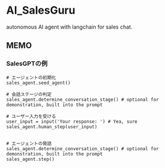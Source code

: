 # AI_SalesGuru
autonomous AI agent with langchain for sales chat.



## MEMO

### SalesGPTの例
```
# エージェントの初期化
sales_agent.seed_agent()

# 会話ステージの判定
sales_agent.determine_conversation_stage() # optional for demonstration, built into the prompt

# ユーザー入力を受ける
user_input = input('Your response: ') # Yea, sure
sales_agent.human_step(user_input)


# エージェントの発話
sales_agent.determine_conversation_stage() # optional for demonstration, built into the prompt
sales_agent.step()

```
